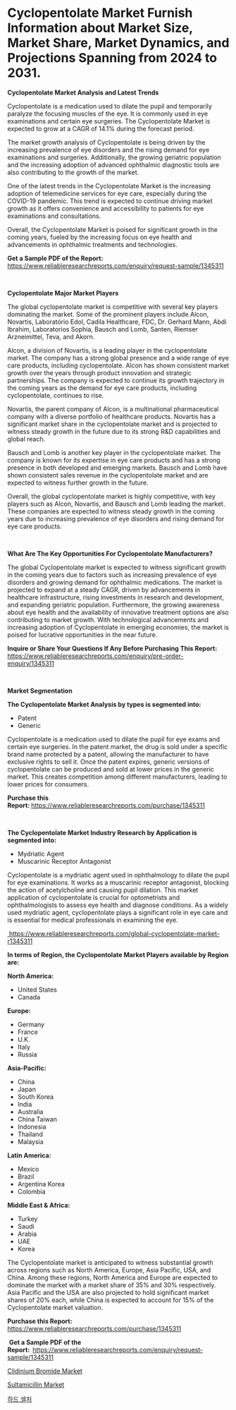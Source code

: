 <p><h1>Cyclopentolate Market Furnish Information about Market Size, Market Share, Market Dynamics, and Projections Spanning from 2024 to 2031.</h1></p><p><strong>Cyclopentolate Market Analysis and Latest Trends</strong></p>
<p><p>Cyclopentolate is a medication used to dilate the pupil and temporarily paralyze the focusing muscles of the eye. It is commonly used in eye examinations and certain eye surgeries. The Cyclopentolate Market is expected to grow at a CAGR of 14.1% during the forecast period. </p><p>The market growth analysis of Cyclopentolate is being driven by the increasing prevalence of eye disorders and the rising demand for eye examinations and surgeries. Additionally, the growing geriatric population and the increasing adoption of advanced ophthalmic diagnostic tools are also contributing to the growth of the market.</p><p>One of the latest trends in the Cyclopentolate Market is the increasing adoption of telemedicine services for eye care, especially during the COVID-19 pandemic. This trend is expected to continue driving market growth as it offers convenience and accessibility to patients for eye examinations and consultations.</p><p>Overall, the Cyclopentolate Market is poised for significant growth in the coming years, fueled by the increasing focus on eye health and advancements in ophthalmic treatments and technologies.</p></p>
<p><strong>Get a Sample PDF of the Report:&nbsp;</strong> <a href="https://www.reliableresearchreports.com/enquiry/request-sample/1345311">https://www.reliableresearchreports.com/enquiry/request-sample/1345311</a></p>
<p>&nbsp;</p>
<p><strong>Cyclopentolate Major Market Players</strong></p>
<p><p>The global cyclopentolate market is competitive with several key players dominating the market. Some of the prominent players include Alcon, Novartis, Laboratório Edol, Cadila Healthcare, FDC, Dr. Gerhard Mann, Abdi Ibrahim, Laboratorios Sophia, Bausch and Lomb, Santen, Riemser Arzneimittel, Teva, and Akorn.</p><p>Alcon, a division of Novartis, is a leading player in the cyclopentolate market. The company has a strong global presence and a wide range of eye care products, including cyclopentolate. Alcon has shown consistent market growth over the years through product innovation and strategic partnerships. The company is expected to continue its growth trajectory in the coming years as the demand for eye care products, including cyclopentolate, continues to rise.</p><p>Novartis, the parent company of Alcon, is a multinational pharmaceutical company with a diverse portfolio of healthcare products. Novartis has a significant market share in the cyclopentolate market and is projected to witness steady growth in the future due to its strong R&D capabilities and global reach.</p><p>Bausch and Lomb is another key player in the cyclopentolate market. The company is known for its expertise in eye care products and has a strong presence in both developed and emerging markets. Bausch and Lomb have shown consistent sales revenue in the cyclopentolate market and are expected to witness further growth in the future.</p><p>Overall, the global cyclopentolate market is highly competitive, with key players such as Alcon, Novartis, and Bausch and Lomb leading the market. These companies are expected to witness steady growth in the coming years due to increasing prevalence of eye disorders and rising demand for eye care products.</p></p>
<p>&nbsp;</p>
<p><strong>What Are The Key Opportunities For Cyclopentolate Manufacturers?</strong></p>
<p><p>The global Cyclopentolate market is expected to witness significant growth in the coming years due to factors such as increasing prevalence of eye disorders and growing demand for ophthalmic medications. The market is projected to expand at a steady CAGR, driven by advancements in healthcare infrastructure, rising investments in research and development, and expanding geriatric population. Furthermore, the growing awareness about eye health and the availability of innovative treatment options are also contributing to market growth. With technological advancements and increasing adoption of Cyclopentolate in emerging economies, the market is poised for lucrative opportunities in the near future.</p></p>
<p><strong>Inquire or Share Your Questions If Any Before Purchasing This Report:</strong> <a href="https://www.reliableresearchreports.com/enquiry/pre-order-enquiry/1345311">https://www.reliableresearchreports.com/enquiry/pre-order-enquiry/1345311</a></p>
<p>&nbsp;</p>
<p><strong>Market Segmentation</strong></p>
<p><strong>The Cyclopentolate Market Analysis by types is segmented into:</strong></p>
<p><ul><li>Patent</li><li>Generic</li></ul></p>
<p><p>Cyclopentolate is a medication used to dilate the pupil for eye exams and certain eye surgeries. In the patent market, the drug is sold under a specific brand name protected by a patent, allowing the manufacturer to have exclusive rights to sell it. Once the patent expires, generic versions of cyclopentolate can be produced and sold at lower prices in the generic market. This creates competition among different manufacturers, leading to lower prices for consumers.</p></p>
<p><strong>Purchase this Report:&nbsp;</strong><a href="https://www.reliableresearchreports.com/purchase/1345311">https://www.reliableresearchreports.com/purchase/1345311</a></p>
<p>&nbsp;</p>
<p><strong>The Cyclopentolate Market Industry Research by Application is segmented into:</strong></p>
<p><ul><li>Mydriatic Agent</li><li>Muscarinic Receptor Antagonist</li></ul></p>
<p><p>Cyclopentolate is a mydriatic agent used in ophthalmology to dilate the pupil for eye examinations. It works as a muscarinic receptor antagonist, blocking the action of acetylcholine and causing pupil dilation. This market application of cyclopentolate is crucial for optometrists and ophthalmologists to assess eye health and diagnose conditions. As a widely used mydriatic agent, cyclopentolate plays a significant role in eye care and is essential for medical professionals in examining the eye.</p></p>
<p><a href="https://www.reliableresearchreports.com/global-cyclopentolate-market-r1345311">&nbsp;https://www.reliableresearchreports.com/global-cyclopentolate-market-r1345311</a></p>
<p><strong>In terms of Region, the Cyclopentolate Market Players available by Region are:</strong></p>
<p>
    <p> <strong> North America: </strong>
        <ul>
            <li>United States</li>
            <li>Canada</li>
        </ul>
        </p> 
    <p> <strong> Europe: </strong>
        <ul>
            <li>Germany</li>
            <li>France</li>
            <li>U.K.</li>
            <li>Italy</li>
            <li>Russia</li>
        </ul>
        </p> 
    <p> <strong> Asia-Pacific: </strong>
        <ul>
            <li>China</li>
            <li>Japan</li>
            <li>South Korea</li>
            <li>India</li>
            <li>Australia</li>
            <li>China Taiwan</li>
            <li>Indonesia</li>
            <li>Thailand</li>
            <li>Malaysia</li>
        </ul>
        </p> 
    <p> <strong> Latin America: </strong>
        <ul>
            <li>Mexico</li>
            <li>Brazil</li>
            <li>Argentina Korea</li>
            <li>Colombia</li>
        </ul>
        </p> 
    <p> <strong> Middle East & Africa: </strong>
        <ul>
            <li>Turkey</li>
            <li>Saudi</li>
            <li>Arabia</li>
            <li>UAE</li>
            <li>Korea</li>
        </ul>
    </p>
    </p>
<p><p>The Cyclopentolate market is anticipated to witness substantial growth across regions such as North America, Europe, Asia Pacific, USA, and China. Among these regions, North America and Europe are expected to dominate the market with a market share of 35% and 30% respectively. Asia Pacific and the USA are also projected to hold significant market shares of 20% each, while China is expected to account for 15% of the Cyclopentolate market valuation.</p></p>
<p><strong>Purchase this Report: </strong><a href="https://www.reliableresearchreports.com/purchase/1345311">https://www.reliableresearchreports.com/purchase/1345311</a></p>
<p>&nbsp;<strong>Get a Sample PDF of the Report:&nbsp;&nbsp;</strong><a href="https://www.reliableresearchreports.com/enquiry/request-sample/1345311">https://www.reliableresearchreports.com/enquiry/request-sample/1345311</a></p>
<p><strong></strong></p>
<p><p><a href="https://github.com/dimitrishawkinswaynenp91rgz/Market-Research-Report-List-2/blob/main/clidinium-bromide-market.md">Clidinium Bromide Market</a></p><p><a href="https://github.com/changoleonlaverguenzanoexiste/Market-Research-Report-List-3/blob/main/sultamicillin-market.md">Sultamicillin Market</a></p><p><a href="https://github.com/PhilToryphy7876567/Market-Research-Report-List-1/blob/main/570067658535.md">하드 셀처</a></p></p>